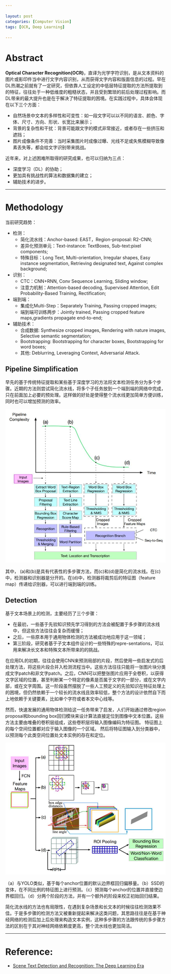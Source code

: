 ```yaml
---

layout: post
categories: [Computer Vision]
tags: [OCR, Deep Learning]

---
```


# Abstract

**Optical Character Recognition(OCR)**，直译为光学字符识别，是从文本资料的图片或影印件当中进行文字内容识别，从而获得文字内容和版面信息的过程。早在DL热潮之前就有了一定研究，但依靠人工设定的中低层特征提取的方法所提取到的特征，往往处于一种低维度的粗糙状态，并且受到繁琐的前后处理过程影响。而DL带来的最大提升也是在于解决了特征提取的困境。在实践过程中，具体会体现在以下三个方面：
- 自然场景中文本的多样性和可变性：如一段文字可以以不同的语言、颜色、字体、尺寸、方向、形状、长宽比来展示；
- 背景的复杂性和干扰：背景可能跟文字的模式非常接近，或者存在一些挤压和遮挡；
- 图片成像条件不完善：当时采集图片时成像过曝、光线不足或失焦模糊导致像素丢失等，都会给文字识别带来挑战。

近年来，对上述困难所取得的研究成果，也可以归纳为三点：
- 深度学习（DL）的协助；
- 更加具有挑战性的算法和数据集的建立；
- 辅助技术的进步。

---

# Methodology

当前研究趋势：
- 检测：
  - 简化流水线：Anchor-based: EAST，Region-proposal: R2-CNN;
  - 差异化预测单元：Text-instance: TextBoxes, Sub-text:pixel components;
  - 特殊目标：Long Text, Multi-orientation, Irregular shapes, Easy instance segmentation, Retrieving designated text, Against complex background;
- 识别：
  - CTC：CNN+RNN, Conv Sequence Learning, Sliding window;
  - 注意力机制：Attention-based decoding, Supervised Attention, Edit Probability-Based Training, Rectification;
- 端到端：
  - 集成化Multi-Step：Separately Training, Passing cropped images;
  - 端到端可训练两步：Jointly trained, Passing cropped feature maps,gradients propagate end-to-end;
- 辅助技术：
  - 合成数据: Synthesize cropped images, Rendering with nature images, Selective semantic segmentation;
  - Bootstrapping: Bootstrapping for character boxes, Bootstrapping for word boxes;
  - 其他: Deblurring, Leveraging Context, Adversarial Attack.

## Pipeline Simplification

早先的基于传统特征提取和某些基于深度学习的方法将文本检测任务分为多个步骤。近期的方法则尝试简化流水线，将多个子任务放到一个端到端的网络中完成，只在前面加上必要的预处理。这样做的好处是使得整个流水线更加简单方便训练，同时也可以增加预测的效率。

![](https://github.com/kakack/kakack.github.io/blob/master/_images/20201117_1.jpg?raw=true)

其中， (a)和(b)是具有代表性的多步骤方法，而(c)和(d)是简化的流水线。在(c)中，检测器和识别器是分开的。在(d)中，检测器将裁剪后的特征图（feature map）传递给识别器，可以进行端到端的训练。

## Detection

基于文本场景上的检测，主要经历了三个步骤：
- 在最初，一些基于先验知识预先学习得到的方法会被配置于多步骤的流水线中，但这些方法往往会复杂而缓慢；
- 之后，一些原本用于通用物体检测的方法被成功地应用于这一领域；
- 第三阶段，研究者基于子文本组件设计的一些特殊的repre-sentations，可以用来解决长文本和特殊文本所带来的的挑战。

在应用DL的初期，往往会使用CNN来预测局部的片段，然后使用一些启发式的后处理方法，将这些片段合并入检测流程当中。这些方法往往只能将一张图片块分类成文字patch和非文字patch。之后，CNN可以把整张图片应用于全卷积，以获得文字区域的位置，甚至判断某一个特定的像素是否属于文字的一部分，或在文字内部，或在文字周围。这一阶段虽然摆脱了一些人工预定义的先验知识在特征处理上的困境，但仍然依赖于一个较长的流水线且效率较低，整个方法的设计依然自下而上地依赖于关键要素，比如单个字符或者本文中心线等。

然而，快速发展的通用物体检测给这一任务带来了启发，人们开始通过修改region proposal和bounding box回归模块来设计算法直接定位到图像中文本位置。这些方法主要由堆叠的卷积层组成，这些卷积层将输入图像编码为特征图。 特征图上的每个空间位置都对应于输入图像的一个区域。 然后将特征图输入到分类器中，以预测每个此类空间位置处文本实例的存在和定位。

![](https://github.com/kakack/kakack.github.io/blob/master/_images/20201117_2.jpg?raw=true)


（a）与YOLO类似，基于每个anchor位置的默认边界框回归偏移量。（b）SSD的变体，在不同比例的特征图上进行预测。（c）预测每个anchor的位置并直接使边界框回归。（d）分两个阶段的方法，并有一个额外的阶段来校正初始回归结果。

简化流水线的方法也有局限性，在遇到复杂场景和长文本的时候往往检测效果不佳。于是多步骤的检测方法又被重新提起来解决这类问题，其思路往往是在基于神经网络的检测后加上后处理来构造文本实例，这种多步骤的方法跟传统的多步骤方法的区别在于其对神经网络依赖度更高，整个流水线也更加简洁。

---

# Reference:

- [Scene Text Detection and Recognition: The Deep Learning Era](https://link.zhihu.com/?target=https%3A//arxiv.org/pdf/1811.04256.pdf)